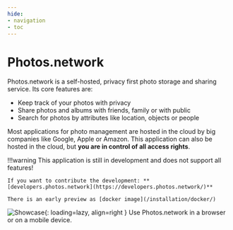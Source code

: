 ```yaml
---
hide:
- navigation
- toc
---
```

# Photos.network

Photos.network is a self-hosted, privacy first photo storage and sharing service.
Its core features are:

* Keep track of your photos with privacy
* Share photos and albums with friends, family or with public
* Search for photos by attributes like location, objects or people

Most applications for photo management are hosted in the cloud by big companies like Google, Apple or Amazon.
This application can also be hosted in the cloud, but **you are in control of all access rights**.


!!!warning
    This application is still in development and does not support all features!


    If you want to contribute the development: **[developers.photos.network](https://developers.photos.network/)**

    There is an early preview as [docker image](/installation/docker/)


![Showcase](/demo_responsive.jpg){: loading=lazy, align=right }
Use Photos.network in a browser or on a mobile device.
